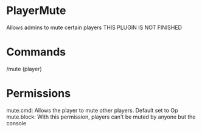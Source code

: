 # PlayerMute
Allows admins to mute certain players
THIS PLUGIN IS NOT FINISHED

# Commands
/mute (player)

# Permissions
mute.cmd: Allows the player to mute other players. Default set to Op
mute.block: With this permission, players can't be muted by anyone but the console
